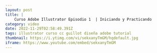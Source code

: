 ```yaml
---
layout: post
title: |
    Curso Adobe Illustrator Episodio 1  | Iniciando y Practicando
category: video
date: 2022-11-29T02:58:49.391Z
tags: illustrator curso cc guillot diseña adobe tutorial
thumbnail: https://i.ytimg.com/vi/sekxanyTmGM/hqdefault.jpg
iframe: https://www.youtube.com/embed/sekxanyTmGM
---
```

